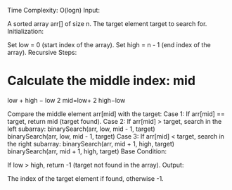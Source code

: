 Time Complexity: O(logn)
Input:

A sorted array arr[] of size n.
The target element target to search for.
Initialization:

Set low = 0 (start index of the array).
Set high = n - 1 (end index of the array).
Recursive Steps:

Calculate the middle index:
mid
=
low
+
high
−
low
2
mid=low+ 
2
high−low
​
 
Compare the middle element arr[mid] with the target:
Case 1: If arr[mid] == target, return mid (target found).
Case 2: If arr[mid] > target, search in the left subarray:
binarySearch(arr, low, mid - 1, target)
binarySearch(arr, low, mid - 1, target)
Case 3: If arr[mid] < target, search in the right subarray:
binarySearch(arr, mid + 1, high, target)
binarySearch(arr, mid + 1, high, target)
Base Condition:

If low > high, return -1 (target not found in the array).
Output:

The index of the target element if found, otherwise -1.